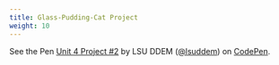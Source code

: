 ```yaml
---
title: Glass-Pudding-Cat Project
weight: 10
---
```


<p data-height="600" data-theme-id="33744" data-slug-hash="8d9b16053363f9c6be9b81980727f580" data-default-tab="js,result" data-user="lsuddem" data-pen-title="Unit 4 Project #2" data-editable="true" class="codepen">See the Pen <a href="https://codepen.io/lsuddem/pen/8d9b16053363f9c6be9b81980727f580/">Unit 4 Project #2</a> by LSU DDEM (<a href="https://codepen.io/lsuddem">@lsuddem</a>) on <a href="https://codepen.io">CodePen</a>.</p>
<script async src="https://static.codepen.io/assets/embed/ei.js"></script>